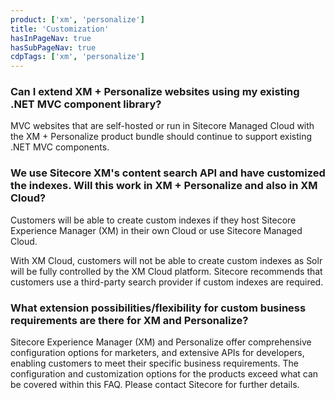 ```yaml
---
product: ['xm', 'personalize']
title: 'Customization'
hasInPageNav: true
hasSubPageNav: true
cdpTags: ['xm', 'personalize']
---
```


### Can I extend XM + Personalize websites using my existing .NET MVC component library?

MVC websites that are self-hosted or run in Sitecore Managed Cloud with the XM + Personalize product bundle should continue to support existing .NET MVC components.

### We use Sitecore XM's content search API and have customized the indexes. Will this work in XM + Personalize and also in XM Cloud?

Customers will be able to create custom indexes if they host Sitecore Experience Manager (XM) in their own Cloud or use Sitecore Managed Cloud.

With XM Cloud, customers will not be able to create custom indexes as Solr will be fully controlled by the XM Cloud platform. Sitecore recommends that customers use a third-party search provider if custom indexes are required.

### What extension possibilities/flexibility for custom business requirements are there for XM and Personalize?

Sitecore Experience Manager (XM) and Personalize offer comprehensive configuration options for marketers, and extensive APIs for developers, enabling customers to meet their specific business requirements. The configuration and customization options for the products exceed what can be covered within this FAQ. Please contact Sitecore for further details.
